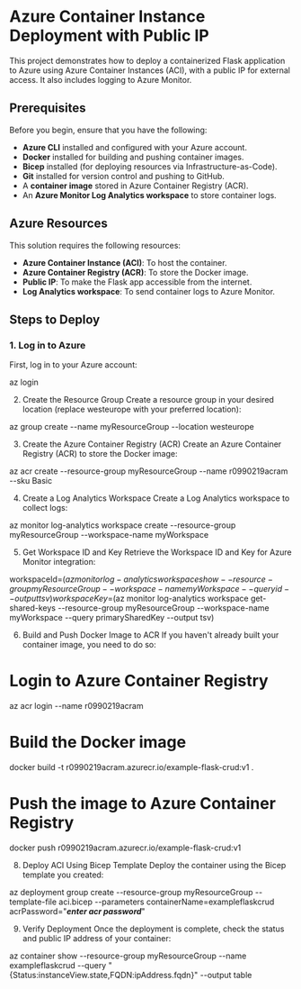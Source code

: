 # Azure Container Instance Deployment with Public IP

This project demonstrates how to deploy a containerized Flask application to Azure using Azure Container Instances (ACI), with a public IP for external access. It also includes logging to Azure Monitor.

## Prerequisites

Before you begin, ensure that you have the following:

- **Azure CLI** installed and configured with your Azure account.
- **Docker** installed for building and pushing container images.
- **Bicep** installed (for deploying resources via Infrastructure-as-Code).
- **Git** installed for version control and pushing to GitHub.
- A **container image** stored in Azure Container Registry (ACR).
- An **Azure Monitor Log Analytics workspace** to store container logs.

## Azure Resources

This solution requires the following resources:

- **Azure Container Instance (ACI)**: To host the container.
- **Azure Container Registry (ACR)**: To store the Docker image.
- **Public IP**: To make the Flask app accessible from the internet.
- **Log Analytics workspace**: To send container logs to Azure Monitor.

## Steps to Deploy

### 1. Log in to Azure

First, log in to your Azure account:

az login

2. Create the Resource Group
Create a resource group in your desired location (replace westeurope with your preferred location):

az group create --name myResourceGroup --location westeurope

3. Create the Azure Container Registry (ACR)
Create an Azure Container Registry (ACR) to store the Docker image:

az acr create --resource-group myResourceGroup --name r0990219acram --sku Basic

4. Create a Log Analytics Workspace
Create a Log Analytics workspace to collect logs:

az monitor log-analytics workspace create --resource-group myResourceGroup --workspace-name myWorkspace

5. Get Workspace ID and Key
Retrieve the Workspace ID and Key for Azure Monitor integration:

workspaceId=$(az monitor log-analytics workspace show --resource-group myResourceGroup --workspace-name myWorkspace --query id --output tsv)
workspaceKey=$(az monitor log-analytics workspace get-shared-keys --resource-group myResourceGroup --workspace-name myWorkspace --query primarySharedKey --output tsv)

6. Build and Push Docker Image to ACR
If you haven't already built your container image, you need to do so:

# Login to Azure Container Registry
az acr login --name r0990219acram

# Build the Docker image
docker build -t r0990219acram.azurecr.io/example-flask-crud:v1 .

# Push the image to Azure Container Registry
docker push r0990219acram.azurecr.io/example-flask-crud:v1

8. Deploy ACI Using Bicep Template
Deploy the container using the Bicep template you created:

az deployment group create --resource-group myResourceGroup --template-file aci.bicep  --parameters containerName=exampleflaskcrud  acrPassword="***enter acr password***"

9. Verify Deployment
Once the deployment is complete, check the status and public IP address of your container:

az container show --resource-group myResourceGroup --name exampleflaskcrud --query "{Status:instanceView.state,FQDN:ipAddress.fqdn}" --output table
